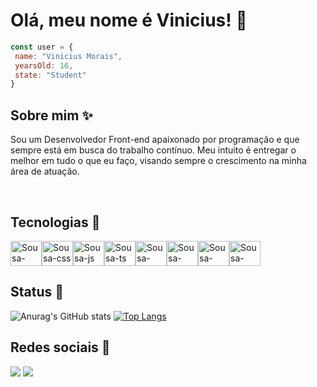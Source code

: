  # Olá, meu nome é Vinicius! 👋

``` javascript
const user = {
 name: "Vinicius Morais",
 yearsOld: 16,
 state: "Student"
}
```

 ## Sobre mim ✨
 Sou um Desenvolvedor Front-end apaixonado por programação e que sempre está em busca do trabalho contínuo. Meu intuito é entregar o melhor em tudo o que eu faço, visando sempre o crescimento na minha área de atuação.

<br /> 

 ## Tecnologias 🚀
<div style="width: 100%; display: flex; align-items: center;">
   <img align="center" alt="Sousa-html" height="40" width="50" src="https://skillicons.dev/icons?i=html" />
   <img align="center" alt="Sousa-css" height="40" width="50" src="https://skillicons.dev/icons?i=css" />
   <img align="center" alt="Sousa-js" height="40" width="50" src="https://skillicons.dev/icons?i=js" />
   <img align="center" alt="Sousa-ts" height="40" width="50" src="https://skillicons.dev/icons?i=ts" />
  <img align="center" alt="Sousa-react" height="40" width="50" src="https://skillicons.dev/icons?i=react" />
  <img align="center" alt="Sousa-bootstrap" height="40" width="50" src="https://skillicons.dev/icons?i=bootstrap" />
  <img align="center" alt="Sousa-tailwind" height="40" width="50" src="https://skillicons.dev/icons?i=tailwind" />
  <img align="center" alt="Sousa-figma" height="40" width="50" src="https://skillicons.dev/icons?i=figma" />
</div>

 ## Status 📄
 ![Anurag's GitHub stats](https://github-readme-stats.vercel.app/api?username=Sousasz&show_icons=true&theme=dark)
[![Top Langs](https://github-readme-stats.vercel.app/api/top-langs/?username=Sousasz&theme=dark)](https://github.com/anuraghazra/github-readme-stats)


 ## Redes sociais 🤳
<div>
  <a href="https://instagram.com/sousaodev" target="_blank"><img src="https://img.shields.io/badge/-Instagram-%23E4405F?style=for-the-badge&logo=instagram&logoColor=white" target="_blank"></a>
<a href="https://www.linkedin.com/in/vinicius-morais-3980b32a3/"><img src="https://img.shields.io/badge/LinkedIn-0077B5?style=for-the-badge&logo=linkedin&logoColor=white" /></a>
</div><br>




